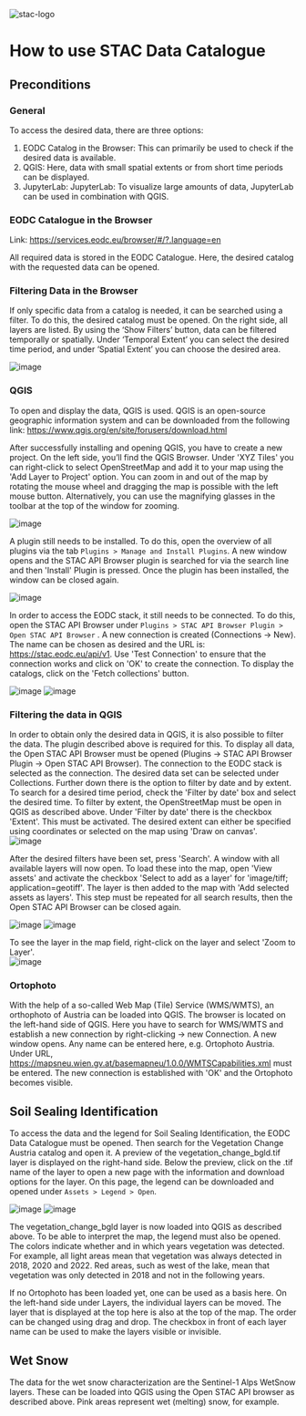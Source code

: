 ![stac-logo](../_static/stac/stac_logo.png)

# How to use STAC Data Catalogue

## Preconditions

### General
To access the desired data, there are three options:<br>

1. EODC Catalog in the Browser: This can primarily be used to check if the desired data is available.<br>
2. QGIS: Here, data with small spatial extents or from short time periods can be displayed.<br>
3. JupyterLab: JupyterLab: To visualize large amounts of data, JupyterLab can be used in combination with QGIS.


### EODC Catalogue in the Browser
Link: <https://services.eodc.eu/browser/#/?.language=en>

All required data is stored in the EODC Catalogue. Here, the desired catalog with the requested data can be opened.

### Filtering Data in the Browser
If only specific data from a catalog is needed, it can be searched using a filter. To do this, the desired catalog must be opened. On the right side, all layers are listed. By using the ‘Show Filters’ button, data can be filtered temporally or spatially. Under ‘Temporal Extent’ you can select the desired time period, and under ‘Spatial Extent’ you can choose the desired area.<br>

![image](../_static/stac/Katalog_open_filter.png)

### QGIS
To open and display the data, QGIS is used. QGIS is an open-source geographic information system and can be downloaded from the following link: 
<https://www.qgis.org/en/site/forusers/download.html><br>

After successfully installing and opening QGIS, you have to create a new project. On the left side, you’ll find the QGIS Browser. Under 'XYZ Tiles' you can right-click to select OpenStreetMap and add it to your map using the 'Add Layer to Project' option. You can zoom in and out of the map by rotating the mouse wheel and dragging the map is possible with the left mouse button. Alternatively, you can use the magnifying glasses in the toolbar at the top of the window for zooming. <br>

![image](../_static/stac/QGIS_add_OSM.png)<br>

A plugin still needs to be installed. To do this, open the overview of all plugins via the tab `Plugins > Manage and Install Plugins`. A new window opens and the STAC API Browser plugin is searched for via the search line and then 'Install' Plugin is pressed. Once the plugin has been installed, the window can be closed again.

![image](../_static/stac/QGIS_install_plugin.png)

In order to access the EODC stack, it still needs to be connected. To do this, open the STAC API Browser under `Plugins > STAC API Browser Plugin > Open STAC API Browser` . A new connection is created (Connections -> New). The name can be chosen as desired and the URL is: https://stac.eodc.eu/api/v1. Use 'Test Connection' to ensure that the connection works and click on 'OK' to create the connection. To display the catalogs, click on the 'Fetch collections' button.<br>

![image](../_static/stac/QGIS_Open_STACplugin.png)
![image](../_static/stac/QGIS_new_connection.png)

### Filtering the data in QGIS
In order to obtain only the desired data in QGIS, it is also possible to filter the data. The plugin described above is required for this.
To display all data, the Open STAC API Browser must be opened (Plugins -> STAC API Browser Plugin -> Open STAC API Browser). The connection to the EODC stack is selected as the connection. The desired data set can be selected under Collections. Further down there is the option to filter by date and by extent.
To search for a desired time period, check the 'Filter by date' box and select the desired time. To filter by extent, the OpenStreetMap must be open in QGIS as described above. Under 'Filter by date' there is the checkbox 'Extent'. This must be activated. The desired extent can either be specified using coordinates or selected on the map using 'Draw on canvas'.<br>
![image](../_static/stac/QGIS_filter.png)<br>


After the desired filters have been set, press 'Search'. A window with all available layers will now open. To load these into the map, open 'View assets' and activate the checkbox 'Select to add as a layer' for 'image/tiff; application=geotiff'. The layer is then added to the map with 'Add selected assets as layers'. This step must be repeated for all search results, then the Open STAC API Browser can be closed again. <br>

![image](../_static/stac/STAC_API_Results.png)
![image](../_static/stac/Assets.png)<br>  

To see the layer in the map field, right-click on the layer and select 'Zoom to Layer'.<br>
![image](../_static/stac/QGIS_zoom_to_layer.png)


### Ortophoto

With the help of a so-called Web Map (Tile) Service (WMS/WMTS), an orthophoto of Austria can be loaded into QGIS. The browser is located on the left-hand side of QGIS. Here you have to search for WMS/WMTS and establish a new connection by right-clicking -> new Connection. A new window opens. Any name can be entered here, e.g. Ortophoto Austria. Under URL, <https://mapsneu.wien.gv.at/basemapneu/1.0.0/WMTSCapabilities.xml> must be entered. The new connection is established with 'OK' and the Ortophoto becomes visible.



## Soil Sealing Identification

To access the data and the legend for Soil Sealing Identification, the EODC Data Catalogue must be opened. Then search for the Vegetation Change Austria catalog and open it. A preview of the vegetation_change_bgld.tif layer is displayed on the right-hand side. Below the preview, click on the .tif name of the layer to open a new page with the information and download options for the layer. On this page, the legend can be downloaded and opened under `Assets > Legend > Open`.<br>

![image](../_static/stac/Vegetation_Change_Austria_Katalog.png)
![image](../_static/stac/Open_legend.png)

The vegetation_change_bgld layer is now loaded into QGIS as described above. To be able to interpret the map, the legend must also be opened. The colors indicate whether and in which years vegetation was detected. For example, all light areas mean that vegetation was always detected in 2018, 2020 and 2022. Red areas, such as west of the lake, mean that vegetation was only detected in 2018 and not in the following years.

If no Ortophoto has been loaded yet, one can be used as a basis here. On the left-hand side under Layers, the individual layers can be moved. The layer that is displayed at the top here is also at the top of the map. The order can be changed using drag and drop. The checkbox in front of each layer name can be used to make the layers visible or invisible.


## Wet Snow

The data for the wet snow characterization are the Sentinel-1 Alps WetSnow layers. These can be loaded into QGIS using the Open STAC API browser as described above. Pink areas represent wet (melting) snow, for example.

